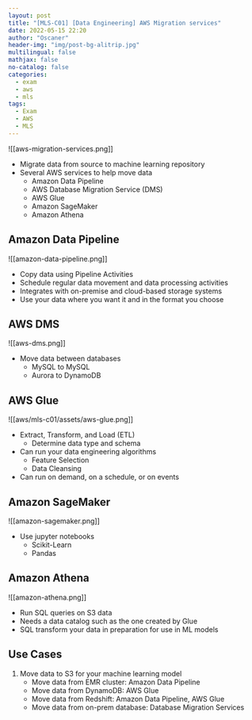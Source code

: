 ```yaml
---
layout: post
title: "[MLS-C01] [Data Engineering] AWS Migration services"
date: 2022-05-15 22:20
author: "Oscaner"
header-img: "img/post-bg-alitrip.jpg"
multilingual: false
mathjax: false
no-catalog: false
categories:
  - exam
  - aws
  - mls
tags:
  - Exam
  - AWS
  - MLS
---
```


![[aws-migration-services.png]]

- Migrate data from source to machine learning repository
- Several AWS services to help move data
    - Amazon Data Pipeline
    - AWS Database Migration Service (DMS)
    - AWS Glue
    - Amazon SageMaker
    - Amazon Athena

## Amazon Data Pipeline

![[amazon-data-pipeline.png]]

- Copy data using Pipeline Activities
- Schedule regular data movement and data processing activities
- Integrates with on-premise and cloud-based storage systems
- Use your data where you want it and in the format you choose

## AWS DMS

![[aws-dms.png]]

- Move data between databases
    - MySQL to MySQL
    - Aurora to DynamoDB

## AWS Glue

![[aws/mls-c01/assets/aws-glue.png]]

- Extract, Transform, and Load (ETL)
    - Determine data type and schema
- Can run your data engineering algorithms
    - Feature Selection
    - Data Cleansing
- Can run on demand, on a schedule, or on events

## Amazon SageMaker

![[amazon-sagemaker.png]]

- Use jupyter notebooks
    - Scikit-Learn
    - Pandas

## Amazon Athena

![[amazon-athena.png]]

- Run SQL queries on S3 data
- Needs a data catalog such as the one created by Glue
- SQL transform your data in preparation for use in ML models

## Use Cases

1. Move data to S3 for your machine learning model
    - Move data from EMR cluster: Amazon Data Pipeline
    - Move data from DynamoDB: AWS Glue
    - Move data from Redshift: Amazon Data Pipeline, AWS Glue
    - Move data from on-prem database: Database Migration Services